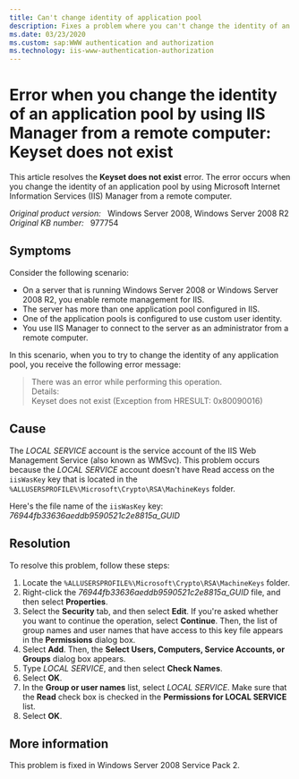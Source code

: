 ```yaml
---
title: Can't change identity of application pool
description: Fixes a problem where you can't change the identity of an application pool using Internet Information Services Manager from a remote computer.
ms.date: 03/23/2020
ms.custom: sap:WWW authentication and authorization
ms.technology: iis-www-authentication-authorization
---
```

# Error when you change the identity of an application pool by using IIS Manager from a remote computer: Keyset does not exist

This article resolves the **Keyset does not exist** error. The error occurs when you change the identity of an application pool by using Microsoft Internet Information Services (IIS) Manager from a remote computer.

_Original product version:_ &nbsp; Windows Server 2008, Windows Server 2008 R2  
_Original KB number:_ &nbsp; 977754

## Symptoms

Consider the following scenario:

- On a server that is running Windows Server 2008 or Windows Server 2008 R2, you enable remote management for IIS.
- The server has more than one application pool configured in IIS.
- One of the application pools is configured to use custom user identity.
- You use IIS Manager to connect to the server as an administrator from a remote computer.

In this scenario, when you to try to change the identity of any application pool, you receive the following error message:

> There was an error while performing this operation.  
> Details:  
> Keyset does not exist (Exception from HRESULT: 0x80090016)

## Cause

The *LOCAL SERVICE* account is the service account of the IIS Web Management Service (also known as WMSvc). This problem occurs because the *LOCAL SERVICE* account doesn't have Read access on the `iisWasKey` key that is located in the `%ALLUSERSPROFILE%\Microsoft\Crypto\RSA\MachineKeys` folder.

Here's the file name of the `iisWasKey` key:  
*76944fb33636aeddb9590521c2e8815a_GUID*

## Resolution

To resolve this problem, follow these steps:

1. Locate the `%ALLUSERSPROFILE%\Microsoft\Crypto\RSA\MachineKeys` folder.
2. Right-click the *76944fb33636aeddb9590521c2e8815a_GUID* file, and then select **Properties**.
3. Select the **Security** tab, and then select **Edit**. If you're asked whether you want to continue the operation, select **Continue**. Then, the list of group names and user names that have access to this key file appears in the **Permissions** dialog box.
4. Select **Add**. Then, the **Select Users, Computers, Service Accounts, or Groups** dialog box appears.
5. Type *LOCAL SERVICE*, and then select **Check Names**.
6. Select **OK**.
7. In the **Group or user names** list, select *LOCAL SERVICE*. Make sure that the **Read** check box is checked in the **Permissions for LOCAL SERVICE** list.
8. Select **OK**.

## More information

This problem is fixed in Windows Server 2008 Service Pack 2.
